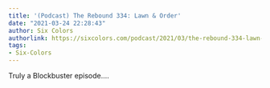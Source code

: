 ```yaml
---
title: '(Podcast) The Rebound 334: Lawn & Order'
date: "2021-03-24 22:28:43"
author: Six Colors
authorlink: https://sixcolors.com/podcast/2021/03/the-rebound-334-lawn-order/
tags:
- Six-Colors
---
```

<p>Truly a Blockbuster episode.&#8230;</p>